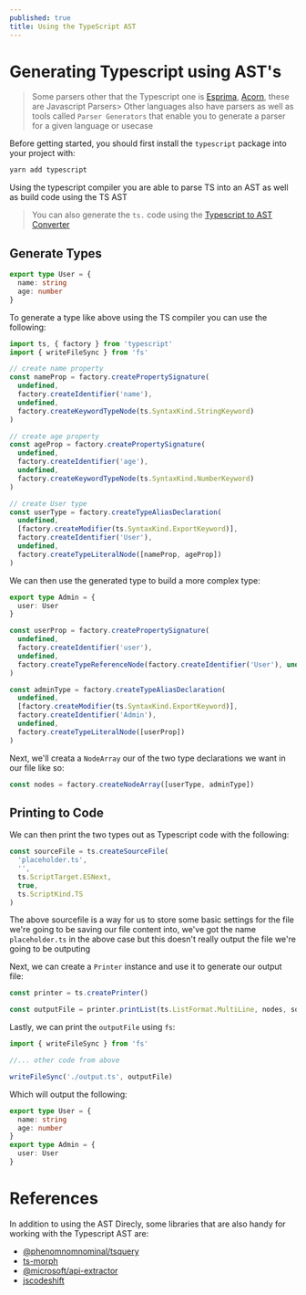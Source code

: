 ```yaml
---
published: true
title: Using the TypeScript AST
---
```


# Generating Typescript using AST's

> Some parsers other that the Typescript one is [Esprima](https://esprima.org/demo/parse.html), [Acorn](https://github.com/acornjs/acorn), these are Javascript Parsers> Other languages also have parsers as well as tools called `Parser Generators` that enable you to generate a parser for a given language or usecase

Before getting started, you should first install the `typescript` package into your project with:

```sh
yarn add typescript
```

Using the typescript compiler you are able to parse TS into an AST as well as build code using the TS AST

> You can also generate the `ts.` code using the [Typescript to AST Converter](https://ts-ast-viewer.com/)

## Generate Types

```ts
export type User = {
  name: string
  age: number
}
```

To generate a type like above using the TS compiler you can use the following:

```ts
import ts, { factory } from 'typescript'
import { writeFileSync } from 'fs'

// create name property
const nameProp = factory.createPropertySignature(
  undefined,
  factory.createIdentifier('name'),
  undefined,
  factory.createKeywordTypeNode(ts.SyntaxKind.StringKeyword)
)

// create age property
const ageProp = factory.createPropertySignature(
  undefined,
  factory.createIdentifier('age'),
  undefined,
  factory.createKeywordTypeNode(ts.SyntaxKind.NumberKeyword)
)

// create User type
const userType = factory.createTypeAliasDeclaration(
  undefined,
  [factory.createModifier(ts.SyntaxKind.ExportKeyword)],
  factory.createIdentifier('User'),
  undefined,
  factory.createTypeLiteralNode([nameProp, ageProp])
)
```

We can then use the generated type to build a more complex type:

```ts
export type Admin = {
  user: User
}
```

```ts
const userProp = factory.createPropertySignature(
  undefined,
  factory.createIdentifier('user'),
  undefined,
  factory.createTypeReferenceNode(factory.createIdentifier('User'), undefined)
)

const adminType = factory.createTypeAliasDeclaration(
  undefined,
  [factory.createModifier(ts.SyntaxKind.ExportKeyword)],
  factory.createIdentifier('Admin'),
  undefined,
  factory.createTypeLiteralNode([userProp])
)
```

Next, we'll creata a `NodeArray` our of the two type declarations we want in our file like so:

```ts
const nodes = factory.createNodeArray([userType, adminType])
```

## Printing to Code

We can then print the two types out as Typescript code with the following:

```ts
const sourceFile = ts.createSourceFile(
  'placeholder.ts',
  '',
  ts.ScriptTarget.ESNext,
  true,
  ts.ScriptKind.TS
)
```

The above sourcefile is a way for us to store some basic settings for the file we're going to be saving our file content into, we've got the name `placeholder.ts` in the above case but this doesn't really output the file we're going to be outputing

Next, we can create a `Printer` instance and use it to generate our output file:

```ts
const printer = ts.createPrinter()

const outputFile = printer.printList(ts.ListFormat.MultiLine, nodes, sourceFile)
```

Lastly, we can print the `outputFile` using `fs`:

```ts
import { writeFileSync } from 'fs'

//... other code from above

writeFileSync('./output.ts', outputFile)
```

Which will output the following:

```ts
export type User = {
  name: string
  age: number
}
export type Admin = {
  user: User
}
```

# References

In addition to using the AST Direcly, some libraries that are also handy for working with the Typescript AST are:

- [@phenomnomnominal/tsquery](https://github.com/phenomnomnominal/tsquery)
- [ts-morph](https://github.com/dsherret/ts-morph)
- [@microsoft/api-extractor](https://api-extractor.com)
- [jscodeshift](https://jscodeshift.com/build/api-reference/)